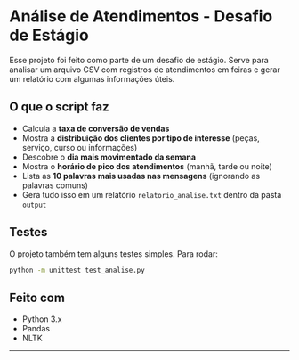 # Análise de Atendimentos - Desafio de Estágio

Esse projeto foi feito como parte de um desafio de estágio.
Serve para analisar um arquivo CSV com registros de atendimentos em feiras e gerar um relatório com algumas informações úteis.

## O que o script faz

* Calcula a **taxa de conversão de vendas**
* Mostra a **distribuição dos clientes por tipo de interesse** (peças, serviço, curso ou informações)
* Descobre o **dia mais movimentado da semana**
* Mostra o **horário de pico dos atendimentos** (manhã, tarde ou noite)
* Lista as **10 palavras mais usadas nas mensagens** (ignorando as palavras comuns)
* Gera tudo isso em um relatório `relatorio_analise.txt` dentro da pasta `output`

## Testes

O projeto também tem alguns testes simples. Para rodar:

```bash
python -m unittest test_analise.py
```

## Feito com

* Python 3.x
* Pandas
* NLTK

---


